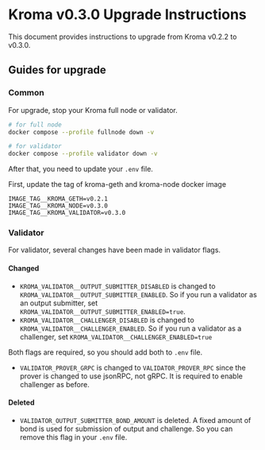 # Kroma v0.3.0 Upgrade Instructions

This document provides instructions to upgrade from Kroma v0.2.2 to v0.3.0.

## Guides for upgrade

### Common

For upgrade, stop your Kroma full node or validator.
```bash
# for full node
docker compose --profile fullnode down -v

# for validator
docker compose --profile validator down -v
```

After that, you need to update your `.env` file.

First, update the tag of kroma-geth and kroma-node docker image
```
IMAGE_TAG__KROMA_GETH=v0.2.1
IMAGE_TAG__KROMA_NODE=v0.3.0
IMAGE_TAG__KROMA_VALIDATOR=v0.3.0
```

### Validator

For validator, several changes have been made in validator flags.

#### Changed

- `KROMA_VALIDATOR__OUTPUT_SUBMITTER_DISABLED` is changed to `KROMA_VALIDATOR__OUTPUT_SUBMITTER_ENABLED`.
So if you run a validator as an output submitter, set `KROMA_VALIDATOR__OUTPUT_SUBMITTER_ENABLED=true`.
- `KROMA_VALIDATOR__CHALLENGER_DISABLED` is changed to `KROMA_VALIDATOR__CHALLENGER_ENABLED`.
So if you run a validator as a challenger, set `KROMA_VALIDATOR__CHALLENGER_ENABLED=true`

Both flags are required, so you should add both to `.env` file.

- `VALIDATOR_PROVER_GRPC` is changed to `VALIDATOR_PROVER_RPC` since the prover is changed to use jsonRPC, not gRPC.
It is required to enable challenger as before.

#### Deleted

- `VALIDATOR_OUTPUT_SUBMITTER_BOND_AMOUNT` is deleted. 
A fixed amount of bond is used for submission of output and challenge.
So you can remove this flag in your `.env` file.
